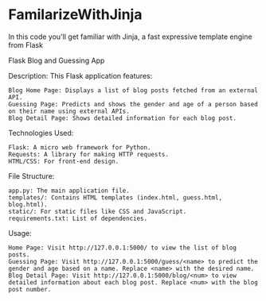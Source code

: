 # FamilarizeWithJinja
In this code you'll get familiar with Jinja, a fast expressive template engine from Flask

Flask Blog and Guessing App

Description:
This Flask application features:

    Blog Home Page: Displays a list of blog posts fetched from an external API.
    Guessing Page: Predicts and shows the gender and age of a person based on their name using external APIs.
    Blog Detail Page: Shows detailed information for each blog post.

Technologies Used:

    Flask: A micro web framework for Python.
    Requests: A library for making HTTP requests.
    HTML/CSS: For front-end design.

File Structure:

    app.py: The main application file.
    templates/: Contains HTML templates (index.html, guess.html, blog.html).
    static/: For static files like CSS and JavaScript.
    requirements.txt: List of dependencies.

Usage:

    Home Page: Visit http://127.0.0.1:5000/ to view the list of blog posts.
    Guessing Page: Visit http://127.0.0.1:5000/guess/<name> to predict the gender and age based on a name. Replace <name> with the desired name.
    Blog Detail Page: Visit http://127.0.0.1:5000/blog/<num> to view detailed information about each blog post. Replace <num> with the blog post number.
